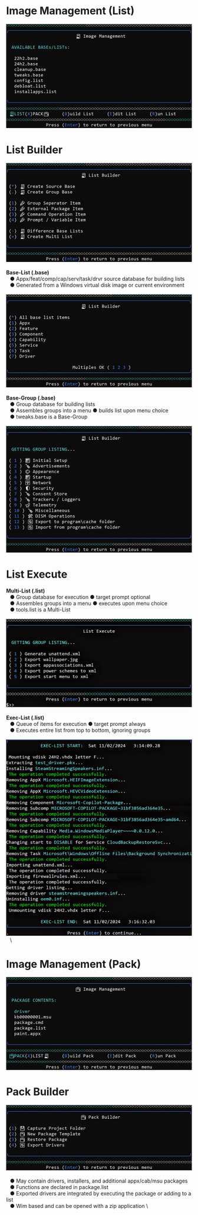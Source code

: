 # Image Management (List)
![Alt text](https://raw.githubusercontent.com/joshuacline/documentation/main/windick/png/imagemanagementlist.png "imagemanagement")
# List Builder
![Alt text](https://raw.githubusercontent.com/joshuacline/documentation/main/windick/png/listbuildermisc.png "listbuildermisc")
⠀\
**Base-List (.base)** \
⠀● Appx/feat/comp/cap/serv/task/drvr source database for building lists \
⠀● Generated from a Windows virtual disk image or current environment \
⠀\
![Alt text](https://raw.githubusercontent.com/joshuacline/documentation/main/windick/png/listbuilderbase.png "listbuilderbase")
⠀\
**Base-Group (.base)** \
⠀● Group database for building lists \
⠀● Assembles groups into a menu ● builds list upon menu choice \
⠀● tweaks.base is a Base-Group \
⠀\
![Alt text](https://raw.githubusercontent.com/joshuacline/documentation/main/windick/png/listbuildertweaks.png "listbuildertweaks")
# List Execute
**Multi-List (.list)** \
⠀● Group database for execution ● target prompt optional \
⠀● Assembles groups into a menu ● executes upon menu choice \
⠀● tools.list is a Multi-List \
⠀\
![Alt text](https://raw.githubusercontent.com/joshuacline/documentation/main/windick/png/listexecutemulti.png "listexecutemulti")
⠀\
**Exec-List (.list)** \
⠀● Queue of items for execution ● target prompt always \
⠀● Executes entire list from top to bottom, ignoring groups \
⠀\
![Alt text](https://raw.githubusercontent.com/joshuacline/documentation/main/windick/png/listexecutelog.png "listexecutelog")
⠀\

# Image Management (Pack)
![Alt text](https://raw.githubusercontent.com/joshuacline/documentation/main/windick/png/imagemanagementpack.png "imagemanagement")
# Pack Builder
![Alt text](https://raw.githubusercontent.com/joshuacline/documentation/main/windick/png/packbuilder.png "packbuilder")
⠀\
⠀● May contain drivers, installers, and additional appx/cab/msu packages \
⠀● Functions are declared in package.list \
⠀● Exported drivers are integrated by executing the package or adding to a list \
⠀● Wim based and can be opened with a zip application \

